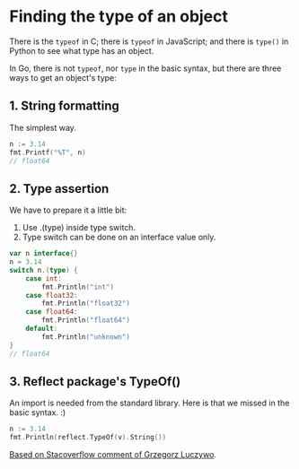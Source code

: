 # Finding the type of an object

There is the `typeof` in C; there is `typeof` in JavaScript; and there is `type()` in Python to see what type has an object.

In Go, there is not `typeof`, nor `type` in the basic syntax, but there are three ways to get an object's type:

## 1. String formatting

The simplest way.

```go
n := 3.14
fmt.Printf("%T", n)
// float64
```

## 2. Type assertion

We have to prepare it a little bit:

1. Use .(type) inside type switch.
2. Type switch can be done on an interface value only.

```go
var n interface{}
n = 3.14
switch n.(type) {
    case int:
        fmt.Println("int")
    case float32:
        fmt.Println("float32")
    case float64:
        fmt.Println("float64")
    default:
        fmt.Println("unknown")
}
// float64
```

## 3. Reflect package's TypeOf()

An import is needed from the standard library. Here is that we missed in the basic syntax. :)

```go
n := 3.14
fmt.Println(reflect.TypeOf(v).String())
```

[Based on Stacoverflow comment of Grzegorz Luczywo](https://stackoverflow.com/questions/20170275/how-to-find-the-type-of-an-object-in-go/27160765#27160765).
